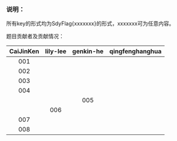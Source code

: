 ### 说明：
所有key的形式均为SdyFlag{xxxxxxx}的形式，xxxxxxx可为任意内容。

题目贡献者及贡献情况：

| CaiJinKen | lily-lee | genkin-he | qingfenghanghua |
|:---------:|:--------:|:---------:|:---------------:|
| 001 | | | |
| 002 | | | |
| 003 | | | |
| 004 | | | |
| | |005 | |
| | 006| | |
| 007| | | |
| 008| | | |

